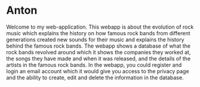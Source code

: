 # Anton
<p>Welcome to my web-application. This webapp is about the evolution of rock music which explains the history on how famous rock bands from different generations created
new sounds for their music and explains the history behind the famous rock bands. The webapp shows a database of what the rock bands revolved around which it shows the companies they worked at, the songs they have made and when it was released, and the details of the artists in the famous rock bands. 
In the webapp, you could register and login an email account which it would give you access to the privacy page and the ability to create, edit and delete
the information in the database.
</p>

